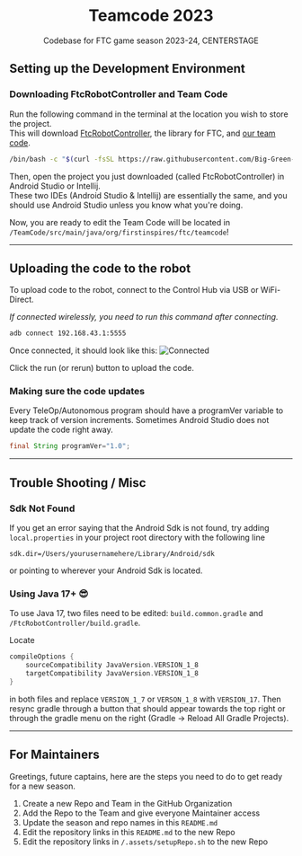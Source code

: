 <h1 style="text-align: center">Teamcode 2023</h1>
<p style="text-align: center">Codebase for FTC game season 2023-24, CENTERSTAGE</p>

## Setting up the Development Environment

### Downloading FtcRobotController and Team Code

Run the following command in the terminal at the location you wish to store the project.  
This will download [FtcRobotController](https://github.com/FIRST-Tech-Challenge/FtcRobotController), the library for
FTC, and [our team code](https://github.com/Big-Green-7245/teamcode2023).

```bash
/bin/bash -c "$(curl -fsSL https://raw.githubusercontent.com/Big-Green-7245/teamcode2023/main/.assets/setupRepo.sh)"
```

Then, open the project you just downloaded (called FtcRobotController) in Android Studio or Intellij.  
These two IDEs (Android Studio & Intellij) are essentially the same, and you should use Android Studio unless you know
what you're doing.

Now, you are ready to edit the Team Code will be located in `/TeamCode/src/main/java/org/firstinspires/ftc/teamcode`!

---

## Uploading the code to the robot

To upload code to the robot, connect to the Control Hub via USB or WiFi-Direct.

*If connected wirelessly, you need to run this command after connecting.*

```bash
adb connect 192.168.43.1:5555
```

Once connected, it should look like this:
![Connected](.assets/connectedDevice.png)

Click the run (or rerun) button to upload the code.

### Making sure the code updates

Every TeleOp/Autonomous program should have a programVer variable to keep track of version increments. Sometimes Android
Studio does not update the code right away.

```java
final String programVer="1.0";
```

---

## Trouble Shooting / Misc

### Sdk Not Found

If you get an error saying that the Android Sdk is not found, try adding `local.properties` in your
project root directory with the following line

```properties
sdk.dir=/Users/yourusernamehere/Library/Android/sdk
```

or pointing to wherever your Android Sdk is located.

### Using Java 17+ 😎

To use Java 17, two files need to be edited: `build.common.gradle` and `/FtcRobotController/build.gradle`.

Locate

```groovy
compileOptions {
    sourceCompatibility JavaVersion.VERSION_1_8
    targetCompatibility JavaVersion.VERSION_1_8
}
```

in both files and replace `VERSION_1_7` or `VERSON_1_8` with `VERSION_17`. Then resync gradle through a button that
should appear towards the top right or through the gradle menu on the right (Gradle -> Reload All Gradle Projects).

---

## For Maintainers

Greetings, future captains, here are the steps you need to do to get ready for a new season.

1. Create a new Repo and Team in the GitHub Organization
2. Add the Repo to the Team and give everyone Maintainer access
3. Update the season and repo names in this `README.md`
4. Edit the repository links in this `README.md` to the new Repo
5. Edit the repository links in `/.assets/setupRepo.sh` to the new Repo